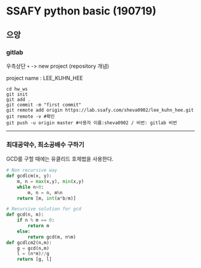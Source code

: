 # SSAFY python basic (190719)

## 으앙

### gitlab

우측상단 `+` -> new project (repository 개념)

project name : LEE_KUHN_HEE

```shell
cd hw_ws
git init
git add .
git commit -m "first commit"
git remote add origin https://lab.ssafy.com/sheva0902/lee_kuhn_hee.git
git remote -v #확인
git push -u origin master #사용자 이름:sheva0902 / 비번: gitlab 비번
```

---

### 최대공약수, 최소공배수 구하기

GCD를 구할 때에는 유클리드 호제법을 사용한다.

```python
# Non recursive way
def gcdlcm(x, y):
    m, n = max(x,y), min(x,y)
    while n>0:
        m, n = n, m%n
    return [m, int(a*b/m)]

# Recursive solution for gcd
def gcd(n, m):
    if n % m == 0:
        return m
    else:
        return gcd(m, n%m)
def gcdlcm2(n,m):
    g = gcd(n,m)
    l = (n*m)//g
    return [g, l]
```

